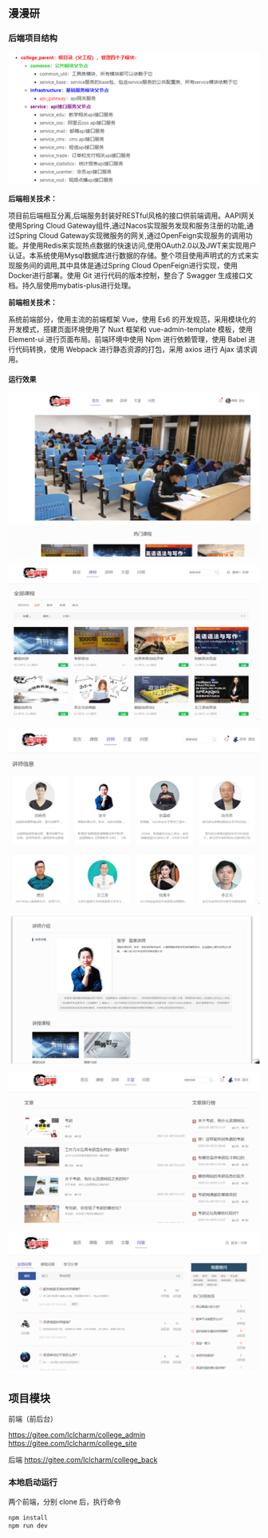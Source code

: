 ## 漫漫研

### 后端项目结构

![1624362308782](./image/1624362308782.png)

**后端相关技术：**

项目前后端相互分离,后端服务封装好RESTful风格的接口供前端调用。AAPI网关使用Spring Cloud Gateway组件,通过Nacos实现服务发现和服务注册的功能,通过Spring Cloud Gateway实现微服务的网关,通过OpenFeign实现服务的调用功能。并使用Redis来实现热点数据的快速访问,使用OAuth2.0以及JWT来实现用户认证。本系统使用Mysql数据库进行数据的存储。整个项目使用声明式的方式来实现服务间的调用,其中具体是通过Spring Cloud OpenFeign进行实现，使用Docker进行部署。使用 Git 进行代码的版本控制，整合了 Swagger 生成接口文档。持久层使用mybatis-plus进行处理。

**前端相关技术：**

系统前端部分，使用主流的前端框架 Vue，使用 Es6 的开发规范，采用模块化的开发模式，搭建页面环境使用了 Nuxt 框架和 vue-admin-template 模板，使用 Element-ui 进行页面布局。前端环境中使用 Npm 进行依赖管理，使用 Babel 进行代码转换，使用 Webpack 进行静态资源的打包，采用 axios 进行 Ajax 请求调用。

#### 运行效果

![](./image/首页.png)

![](./image/课程.png)

![](./image/讲师.png)

![](./image/讲师介绍.png)

![](./image/文章资讯.png)

![](./image/问答.png)

## 项目模块

前端（前后台）

https://gitee.com/lclcharm/college_admin
https://gitee.com/lclcharm/college_site

后端
https://gitee.com/lclcharm/college_back

### 本地启动运行

两个前端，分别 clone 后，执行命令

```
npm install
npm run dev
```
